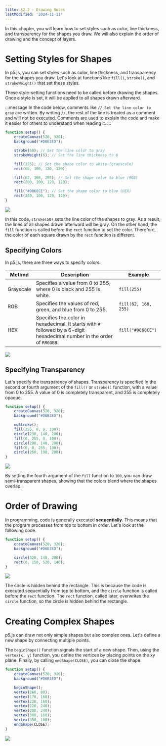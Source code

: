 ```yaml
---
title: §2.2 - Drawing Rules
lastModified: '2024-11-11'
---
```


In this chapter, you will learn how to set styles such as color, line thickness, and transparency for the shapes you draw. We will also explain the order of drawing and the concept of layers.

# Setting Styles for Shapes

In p5.js, you can set styles such as color, line thickness, and transparency for the shapes you draw. Let's look at functions like `fill()`, `stroke()`, and `strokeWeight()` that set these styles.

These style-setting functions need to be called before drawing the shapes. Once a style is set, it will be applied to all shapes drawn afterward.

:::message
In the code below, comments like `// Set the line color to gray` are written. By writing `//`, the rest of the line is treated as a comment and will not be executed. Comments are used to explain the code and make it easier for others to understand when reading it.
:::

```js
function setup() {
    createCanvas(520, 320);
    background("#D6E3ED");

    stroke(50); // Set the line color to gray
    strokeWeight(6); // Set the line thickness to 6

    fill(255); // Set the shape color to white (grayscale)
    rect(60, 100, 120, 120);

    fill(62, 168, 255); // Set the shape color to blue (RGB)
    rect(200, 100, 120, 120);

    fill("#0868CE"); // Set the shape color to blue (HEX)
    rect(340, 100, 120, 120);
}
```

![](/books/p5_tutorial/images/2-2/1.png)

In this code, `stroke(50)` sets the line color of the shapes to gray. As a result, the lines of all shapes drawn afterward will be gray. On the other hand, the `fill` function is called before the `rect` function to set the color. Therefore, the color of each square drawn by the `rect` function is different.

## Specifying Colors

In p5.js, there are three ways to specify colors:

| Method         | Description                                                                 | Example             |
| -------------- | --------------------------------------------------------------------------- | ------------------- |
| Grayscale      | Specifies a value from 0 to 255, where 0 is black and 255 is white.         | `fill(255)`         |
| RGB            | Specifies the values of red, green, and blue from 0 to 255.                 | `fill(62, 168, 255)`|
| HEX            | Specifies the color in hexadecimal. It starts with `#` followed by a 6-digit hexadecimal number in the order of `RRGGBB`. | `fill("#0868CE")`   |

![](/books/p5_tutorial/images/2-2/2.png)

## Specifying Transparency

Let's specify the transparency of shapes. Transparency is specified in the second or fourth argument of the `fill()` or `stroke()` function, with a value from 0 to 255. A value of 0 is completely transparent, and 255 is completely opaque.

```js
function setup() {
    createCanvas(520, 320);
    background("#D6E3ED");

    noStroke();
    fill(255, 0, 0, 100);
    circle(230, 140, 200);
    fill(0, 255, 0, 100);
    circle(290, 140, 200);
    fill(0, 0, 255, 100);
    circle(260, 190, 200);
}
```

![](/books/p5_tutorial/images/2-2/3.png)

By setting the fourth argument of the `fill` function to `100`, you can draw semi-transparent shapes, showing that the colors blend where the shapes overlap.

# Order of Drawing

In programming, code is generally executed **sequentially**. This means that the program processes from top to bottom in order. Let's look at the following code.

```js
function setup() {
    createCanvas(520, 320);
    background("#D6E3ED");

    circle(320, 140, 200);
    rect(0, 150, 520, 140);
}
```

![](/books/p5_tutorial/images/2-2/4.png)

The circle is hidden behind the rectangle. This is because the code is executed sequentially from top to bottom, and the `circle` function is called before the `rect` function. The `rect` function, called later, overwrites the `circle` function, so the circle is hidden behind the rectangle.

# Creating Complex Shapes

p5.js can draw not only simple shapes but also complex ones. Let's define a new shape by connecting multiple points.

The `beginShape()` function signals the start of a new shape. Then, using the `vertex(x, y)` function, you define the vertices by placing points on the xy plane. Finally, by calling `endShape(CLOSE)`, you can close the shape.

```js
function setup() {
    createCanvas(520, 320);
    background("#D6E3ED");

    beginShape();
    vertex(260, 80);
    vertex(170, 160);
    vertex(220, 160);
    vertex(220, 240);
    vertex(300, 240);
    vertex(300, 160);
    vertex(350, 160);
    endShape(CLOSE);
}
```

![](/books/p5_tutorial/images/2-2/6.png)
